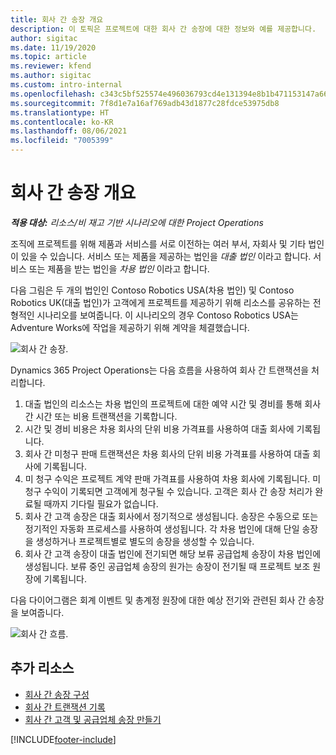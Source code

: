 ```yaml
---
title: 회사 간 송장 개요
description: 이 토픽은 프로젝트에 대한 회사 간 송장에 대한 정보와 예를 제공합니다.
author: sigitac
ms.date: 11/19/2020
ms.topic: article
ms.reviewer: kfend
ms.author: sigitac
ms.custom: intro-internal
ms.openlocfilehash: c343c5bf525574e496036793cd4e131394e8b1b471153147a66cfebe1acf3fce
ms.sourcegitcommit: 7f8d1e7a16af769adb43d1877c28fdce53975db8
ms.translationtype: HT
ms.contentlocale: ko-KR
ms.lasthandoff: 08/06/2021
ms.locfileid: "7005399"
---
```

# <a name="intercompany-invoicing-overview"></a>회사 간 송장 개요

_**적용 대상:** 리소스/비 재고 기반 시나리오에 대한 Project Operations_

조직에 프로젝트를 위해 제품과 서비스를 서로 이전하는 여러 부서, 자회사 및 기타 법인이 있을 수 있습니다. 서비스 또는 제품을 제공하는 법인을 *대출 법인* 이라고 합니다. 서비스 또는 제품을 받는 법인을 *차용 법인* 이라고 합니다.

다음 그림은 두 개의 법인인 Contoso Robotics USA(차용 법인) 및 Contoso Robotics UK(대출 법인)가 고객에게 프로젝트를 제공하기 위해 리소스를 공유하는 전형적인 시나리오를 보여줍니다. 이 시나리오의 경우 Contoso Robotics USA는 Adventure Works에 작업을 제공하기 위해 계약을 체결했습니다.

![회사 간 송장.](./media/IntercompanyScenario.png) 

Dynamics 365 Project Operations는 다음 흐름을 사용하여 회사 간 트랜잭션을 처리합니다.

1. 대출 법인의 리소스는 차용 법인의 프로젝트에 대한 예약 시간 및 경비를 통해 회사 간 시간 또는 비용 트랜잭션을 기록합니다.
2. 시간 및 경비 비용은 차용 회사의 단위 비용 가격표를 사용하여 대출 회사에 기록됩니다.
3. 회사 간 미청구 판매 트랜잭션은 차용 회사의 단위 비용 가격표를 사용하여 대출 회사에 기록됩니다.
4. 미 청구 수익은 프로젝트 계약 판매 가격표를 사용하여 차용 회사에 기록됩니다. 미 청구 수익이 기록되면 고객에게 청구될 수 있습니다. 고객은 회사 간 송장 처리가 완료될 때까지 기다릴 필요가 없습니다.
5. 회사 간 고객 송장은 대출 회사에서 정기적으로 생성됩니다. 송장은 수동으로 또는 정기적인 자동화 프로세스를 사용하여 생성됩니다. 각 차용 법인에 대해 단일 송장을 생성하거나 프로젝트별로 별도의 송장을 생성할 수 있습니다.
6. 회사 간 고객 송장이 대출 법인에 전기되면 해당 보류 공급업체 송장이 차용 법인에 생성됩니다. 보류 중인 공급업체 송장의 원가는 송장이 전기될 때 프로젝트 보조 원장에 기록됩니다.

다음 다이어그램은 회계 이벤트 및 총계정 원장에 대한 예상 전기와 관련된 회사 간 송장을 보여줍니다.

![회사 간 흐름.](./media/IntercompanyFlow.png)

## <a name="additional-resources"></a>추가 리소스

- [회사 간 송장 구성](configure-intercompany-invoicing.md)
- [회사 간 트랜잭션 기록](create-intercompany-transactions.md)
- [회사 간 고객 및 공급업체 송장 만들기](create-intercompany-customer-vendor-invoices.md)


[!INCLUDE[footer-include](../includes/footer-banner.md)]